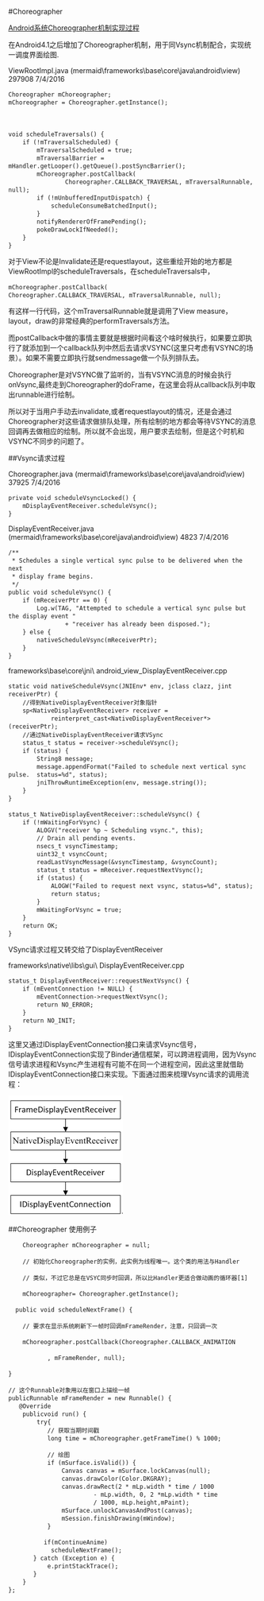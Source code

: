 #Choreographer

[Android系统Choreographer机制实现过程](http://blog.csdn.net/yangwen123/article/details/39518923)


在Android4.1之后增加了Choreographer机制，用于同Vsync机制配合，实现统一调度界面绘图.


ViewRootImpl.java (mermaid\frameworks\base\core\java\android\view)	297908	7/4/2016

    Choreographer mChoreographer;
    mChoreographer = Choreographer.getInstance();



    void scheduleTraversals() {
        if (!mTraversalScheduled) {
            mTraversalScheduled = true;
            mTraversalBarrier = mHandler.getLooper().getQueue().postSyncBarrier();
            mChoreographer.postCallback(
                    Choreographer.CALLBACK_TRAVERSAL, mTraversalRunnable, null);
            if (!mUnbufferedInputDispatch) {
                scheduleConsumeBatchedInput();
            }
            notifyRendererOfFramePending();
            pokeDrawLockIfNeeded();
        }
    }



对于View不论是Invalidate还是requestlayout，这些重绘开始的地方都是ViewRootImpl的scheduleTraversals，在scheduleTraversals中，

    mChoreographer.postCallback(
    Choreographer.CALLBACK_TRAVERSAL, mTraversalRunnable, null);

有这样一行代码，这个mTraversalRunnable就是调用了View measure，layout，draw的非常经典的performTraversals方法。

而postCallback中做的事情主要就是根据时间看这个啥时候执行，如果要立即执行了就添加到一个callback队列中然后去请求VSYNC(这里只考虑有VSYNC的场景）。如果不需要立即执行就sendmessage做一个队列排队去。

Choreographer是对VSYNC做了监听的，当有VSYNC消息的时候会执行onVsync,最终走到Choreographer的doFrame，在这里会将从callback队列中取出runnable进行绘制。

所以对于当用户手动去invalidate,或者requestlayout的情况，还是会通过Choreographer对这些请求做排队处理，所有绘制的地方都会等待VSYNC的消息回调再去做相应的绘制。所以就不会出现，用户要求去绘制，但是这个时机和VSYNC不同步的问题了。


##Vsync请求过程

Choreographer.java (mermaid\frameworks\base\core\java\android\view)	37925	7/4/2016



    private void scheduleVsyncLocked() {
        mDisplayEventReceiver.scheduleVsync();
    }


DisplayEventReceiver.java (mermaid\frameworks\base\core\java\android\view)	4823	7/4/2016


    /**
     * Schedules a single vertical sync pulse to be delivered when the next
     * display frame begins.
     */
    public void scheduleVsync() {
        if (mReceiverPtr == 0) {
            Log.w(TAG, "Attempted to schedule a vertical sync pulse but the display event "
                    + "receiver has already been disposed.");
        } else {
            nativeScheduleVsync(mReceiverPtr);
        }
    }


frameworks\base\core\jni\ android_view_DisplayEventReceiver.cpp

    static void nativeScheduleVsync(JNIEnv* env, jclass clazz, jint receiverPtr) {  
        //得到NativeDisplayEventReceiver对象指针  
        sp<NativeDisplayEventReceiver> receiver =  
                reinterpret_cast<NativeDisplayEventReceiver*>(receiverPtr);  
        //通过NativeDisplayEventReceiver请求VSync  
        status_t status = receiver->scheduleVsync();  
        if (status) {  
            String8 message;  
            message.appendFormat("Failed to schedule next vertical sync pulse.  status=%d", status);  
            jniThrowRuntimeException(env, message.string());  
        }  
    }  

    status_t NativeDisplayEventReceiver::scheduleVsync() {  
        if (!mWaitingForVsync) {  
            ALOGV("receiver %p ~ Scheduling vsync.", this);  
            // Drain all pending events.  
            nsecs_t vsyncTimestamp;  
            uint32_t vsyncCount;  
            readLastVsyncMessage(&vsyncTimestamp, &vsyncCount);  
            status_t status = mReceiver.requestNextVsync();  
            if (status) {  
                ALOGW("Failed to request next vsync, status=%d", status);  
                return status;  
            }  
            mWaitingForVsync = true;  
        }  
        return OK;  
    }  

VSync请求过程又转交给了DisplayEventReceiver

frameworks\native\libs\gui\ DisplayEventReceiver.cpp

    status_t DisplayEventReceiver::requestNextVsync() {  
        if (mEventConnection != NULL) {  
            mEventConnection->requestNextVsync();  
            return NO_ERROR;  
        }  
        return NO_INIT;  
    }  

这里又通过IDisplayEventConnection接口来请求Vsync信号，IDisplayEventConnection实现了Binder通信框架，可以跨进程调用，因为Vsync信号请求进程和Vsync产生进程有可能不在同一个进程空间，因此这里就借助IDisplayEventConnection接口来实现。下面通过图来梳理Vsync请求的调用流程：

![Vsync请求的调用流程](20140630193116703.png)




##Choreographer 使用例子


        Choreographer mChoreographer = null;

        // 初始化Choreographer的实例，此实例为线程唯一。这个类的用法与Handler

        // 类似，不过它总是在VSYC同步时回调，所以比Handler更适合做动画的循环器[1]

        mChoreographer= Choreographer.getInstance();

      public void scheduleNextFrame() {

        // 要求在显示系统刷新下一帧时回调mFrameRender，注意，只回调一次

        mChoreographer.postCallback(Choreographer.CALLBACK_ANIMATION

               , mFrameRender, null);

    }

    // 这个Runnable对象用以在窗口上描绘一帧
    publicRunnable mFrameRender = new Runnable() {
       @Override
        publicvoid run() {
            try{
               // 获取当期时间戳
               long time = mChoreographer.getFrameTime() % 1000;

               // 绘图
               if (mSurface.isValid()) {
                   Canvas canvas = mSurface.lockCanvas(null);
                   canvas.drawColor(Color.DKGRAY);
                   canvas.drawRect(2 * mLp.width * time / 1000
                            - mLp.width, 0, 2 *mLp.width * time
                            / 1000, mLp.height,mPaint);
                   mSurface.unlockCanvasAndPost(canvas);
                   mSession.finishDrawing(mWindow);
               }

              if(mContinueAnime)
                scheduleNextFrame();
           } catch (Exception e) {
               e.printStackTrace();
           }
        }
    };
